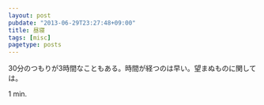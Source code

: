```yaml
---
layout: post
pubdate: "2013-06-29T23:27:48+09:00"
title: 昼寝
tags: [misc]
pagetype: posts
---
```

30分のつもりが3時間なこともある。時間が経つのは早い。望まぬものに関しては。

1 min.
